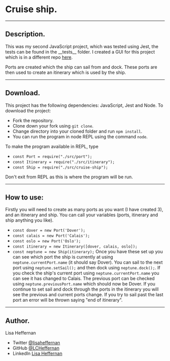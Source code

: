 # Cruise ship.
___
## Description.
This was my second JavaScript project, which was tested using Jest, the tests can be found in the \_\_tests__ folder. I created a GUI for this project which is in a different repo [here](https://github.com/LCHeffernan/cruise-ships-gui).

Ports are created which the ship can sail from and dock. These ports are then used to create an itinerary which is used by the ship.
___
## Download.
This project has the following dependencies: JavaScript, Jest and Node. To download the project:
* Fork the repository.
* Clone down your fork using ```git clone```.
* Change directory into your cloned folder and run ``` npm install ```.
* You can run the program in node REPL using the command ```node```.

To make the program available in REPL, type
* ```const Port = require("./src/port");```
* ```const Itinerary = require("./src/itinerary");```
* ```const Ship = require("./src/cruise-ship");```

Don't exit from REPL as this is where the program will be run.
___
## How to use:
Firstly you will need to create as many ports as you want (I have created 3), and an itinerary and ship. You can call your variables (ports, itinerary and ship anything you like).
* ```const dover = new Port('Dover');```
* ```const calais = new Port('Calais');```
* ```const oslo = new Port('Oslo');```
* ```const itinerary = new Itinerary([dover, calais, oslo]);```
* ```const neptune = new Ship(itinerary);```
Once you have these set up you can see which port the ship is currently at using ```neptune.currentPort.name``` (it should say Dover). You can sail to the next port using ```neptune.setSail();``` and then dock using ```neptune.dock();```. If you check the ship's current port using ```neptune.currentPort.name``` you can see it has changed to Calais. The previous port can be checked using ```neptune.previousPort.name``` which should now be Dover. If you continue to set sail and dock through the ports in the itinerary you will see the previous and current ports change. If you try to sail past the last port an error will be thrown saying "end of itinerary".
___
## Author.
Lisa Heffernan

* Twitter [@Iisaheffernan](https://twitter.com/Iisaheffernan)
* GitHub [@LCHeffernan](https://github.com/LCHeffernan)
* LinkedIn [Lisa Heffernan](https://www.linkedin.com/in/lisa-heffernan-54b61312a)

